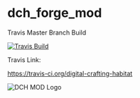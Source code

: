 # dch_forge_mod

Travis Master Branch Build

[![Travis Build](https://travis-ci.org/digital-crafting-habitat/dch_forge_mod.svg?branch=master)](https://travis-ci.org/digital-crafting-habitat/dch_forge_mod)

Travis Link:

https://travis-ci.org/digital-crafting-habitat


![DCH MOD Logo](http://digitalcraftinghabitat.de/wp-content/uploads/2015/10/minecraft-mod_white2_back-300x300.png)



